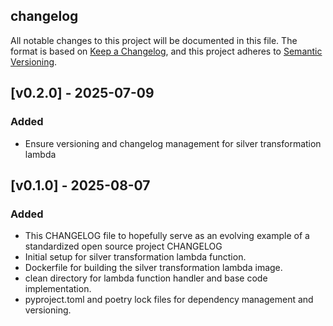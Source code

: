 ## changelog

All notable changes to this project will be documented in this file.
The format is based on [Keep a Changelog](https://keepachangelog.com/en/1.0.0/), and this project adheres to [Semantic Versioning](https://semver.org/spec/v2.0.0.html).

## [v0.2.0] - 2025-07-09

### Added

- Ensure versioning and changelog management for silver transformation lambda

## [v0.1.0] - 2025-08-07

### Added

- This CHANGELOG file to hopefully serve as an evolving example of a standardized open source project CHANGELOG
- Initial setup for silver transformation lambda function.
- Dockerfile for building the silver transformation lambda image.
- clean directory for lambda function handler and base code implementation.
- pyproject.toml and poetry lock files for dependency management and versioning.